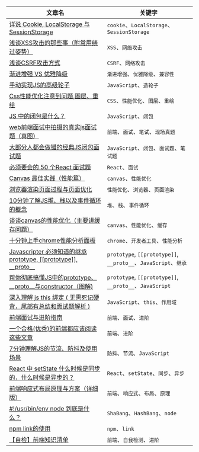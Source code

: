 
|文章名|关键字|
|-|-|
|[详说 Cookie, LocalStorage 与 SessionStorage](https://jerryzou.com/posts/cookie-and-web-storage/)|`cookie`、`LocalStorage`、`SessionStorage`|
|[浅谈XSS攻击的那些事（附常用绕过姿势）](https://zhuanlan.zhihu.com/p/26177815)|`XSS`、`网络攻击`|
|[浅谈CSRF攻击方式](https://www.cnblogs.com/hyddd/archive/2009/04/09/1432744.html)|`CSRF`、`网络攻击`|
|[渐进增强 VS 优雅降级](jhttps://www.jianshu.com/p/d313f1108862)|`渐进增强`、`优雅降级`、`兼容性`|
|[手动实现JS的高级轮子](http://www.conardli.top/docs/JavaScript/)|`JavaScript`、`造轮子`|
|[Css性能优化注意到问题,图层、重绘](https://segmentfault.com/a/1190000000490328)|`CSS`、`性能优化`、`图层`、`重绘`|
|[JS 中的闭包是什么？](https://zhuanlan.zhihu.com/p/22486908)|`JavaScript`、`闭包`|
|[web前端面试中拍摄的真实js面试题（真图）](https://www.jianshu.com/p/6ccbad87db0b)|`前端`、`面试`、`笔试`、`现场真题`|
|[大部分人都会做错的经典JS闭包面试题](https://www.cnblogs.com/xxcanghai/p/4991870.html)|`JavaScript`、`闭包`、`面试题`、`笔试题`|
|[必须要会的 50 个React 面试题](https://segmentfault.com/a/1190000018604138)|`React`、`面试`|
|[Canvas 最佳实践（性能篇）](https://fed.taobao.org/blog/taofed/do71ct/canvas-performance/?spm=taofed.blogs.blog-list.3.5b705ac8Abc3lh)|`canvas`、`性能优化`|
|[浏览器渲染页面过程与页面优化](https://segmentfault.com/a/1190000010298038)|`性能优化`、`浏览器`、`页面渲染`|
|[10分钟了解JS堆、栈以及事件循环的概念](https://juejin.im/post/5b1deac06fb9a01e643e2a95)|`堆`、`栈`、`事件循环`|
|[谈谈canvas的性能优化（主要讲缓存问题）](https://www.cnblogs.com/axes/p/3567364.html)|`canvas`、`性能优化`、`缓存`|
|[十分钟上手chrome性能分析面板](https://juejin.im/post/5b6d45216fb9a04fe91aa733)|`chrome`、`开发者工具`、`性能分析` |
|[Javascripter 必须知道的继承 prototype, \[\[prototype\]\], \_\_proto\_\_](https://medium.com/@peterchang_82818/javascripter-%E5%BF%85%E9%A0%88%E7%9F%A5%E9%81%93%E7%9A%84%E7%B9%BC%E6%89%BF%E5%9B%A0%E5%AD%90-prototype-prototype-proto-object-class-inheritace-nodejs-%E7%89%A9%E4%BB%B6-%E7%B9%BC%E6%89%BF-54102240a8b4)|`prototype`, `[[prototype]]`, `__proto__`、`JavaScript`、`继承`|
|[帮你彻底搞懂JS中的prototype、\_\_proto\_\_与constructor（图解)](https://blog.csdn.net/cc18868876837/article/details/81211729)|`prototype`, `[[prototype]]`, `__proto__`、`JavaScript`|
|[深入理解 js this 绑定 ( 无需死记硬背，尾部有总结和面试题解析 )](https://segmentfault.com/a/1190000011194676)|`JavaScript`、`this`、`作用域`|
|[前端面试与进阶指南](https://www.cxymsg.com/guide/)|`前端`、`面试`、`进阶`|
|[一个合格(优秀)的前端都应该阅读这些文章](https://juejin.im/post/5d387f696fb9a07eeb13ea60)|`前端`、`进阶`|
|[7分钟理解JS的节流、防抖及使用场景](https://juejin.im/post/5b8de829f265da43623c4261)|`防抖`、`节流`、`JavaScript`|
|[React 中 setState 什么时候是同步的，什么时候是异步的？](https://github.com/Advanced-Frontend/Daily-Interview-Question/issues/17)|`React`、`setState`、`同步`、`异步`|
|[前端响应式布局原理与方案（详细版）](https://juejin.im/post/5caaa230e51d452b672f9703#heading-6)|`前端`、`响应式`、`布局`、`原理`|
|[#!/usr/bin/env node 到底是什么？](https://juejin.im/post/5cb93cd651882578b148c637)|`ShaBang`、`HashBang`、`node`|
|[npm link的使用](https://www.jianshu.com/p/aaa7db89a5b2)|`npm`、`link`|
|[【自检】前端知识清单](http://www.conardli.top/blog/article/%E7%BB%BC%E5%90%88/%E3%80%90%E8%87%AA%E6%A3%80%E3%80%91%E5%89%8D%E7%AB%AF%E7%9F%A5%E8%AF%86%E6%B8%85%E5%8D%95.html)|`前端`、`自我检测`、`进阶`|



